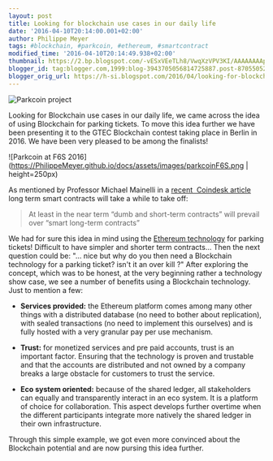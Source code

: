 ```yaml
---
layout: post
title: Looking for blockchain use cases in our daily life
date: '2016-04-10T20:14:00.001+02:00'
author: Philippe Meyer
tags: #blockchain, #parkcoin, #ethereum, #smartcontract 
modified_time: '2016-04-10T20:14:49.938+02:00'
thumbnail: https://2.bp.blogspot.com/-vESxVEeTLh8/VwqXzVPV3KI/AAAAAAAApNU/zaLLj4RkZWkhSDZStBVZHkglumyHOwU3Q/s72-c/AAEAAQAAAAAAAAfDAAAAJDIxMGY2MmNiLWY5MTItNGNiNi04ZWE0LTFkYjdhYTEyNDE2Mg.png
blogger_id: tag:blogger.com,1999:blog-3943705056814725887.post-8705505252107204133
blogger_orig_url: https://h-si.blogspot.com/2016/04/looking-for-blockchain-use-cases-in-our.html
---
```

![Parkcoin project](https://PhilippeMeyer.github.io/docs/assets/images/parkcoin.png)
  
  Looking for Blockchain use cases in our daily life, we came across the idea of using Blockchain for parking tickets. To move this idea further we have been presenting it to the GTEC Blockchain contest&nbsp;taking place in Berlin in 2016. We have been very pleased to be among the finalists!

![Parkcoin at F6S 2016](https://PhilippeMeyer.github.io/docs/assets/images/parkcoinF6S.png | height=250px)

As mentioned by Professor Michael Mainelli in a [recent&nbsp; Coindesk article](http://www.coindesk.com/smart-contracts-need-shrewder-people/?utm_source=CoinDesk+subscribers&amp;utm_campaign=d45766683a-EMAIL_RSS_CAMPAIGNT2&amp;utm_medium=email&amp;utm_term=0_74abb9e6ab-d45766683a-79127377) long term smart contracts will take a while to take off:
>At least in the near term “dumb and short-term contracts” will prevail over “smart long-term contracts”


We had for sure this idea in mind using the [Ethereum technology](http://www.ethereum.org) for parking tickets! Difficult to have simpler and shorter term contracts...
Then the next question could be: "... nice but why do you then need a Blockchain technology for a parking ticket? isn't it an over kill ?"
After exploring the concept, which was to be honest, at the very beginning rather a technology show case, we see a number of benefits using a Blockchain technology. Just to mention a few:

- **Services provided:** the Ethereum platform comes among many other things with a distributed database (no need to bother about replication), with sealed transactions (no need to implement this ourselves) and is fully hosted with a very granular pay per use mechanism.

- **Trust:** for monetized services and pre paid accounts, trust is an important factor. Ensuring that the technology is proven and trustable and that the accounts are distributed and not owned by a company breaks a large obstacle for customers to trust the service.

- **Eco system oriented:** because of the shared ledger, all stakeholders can equally and transparently interact&nbsp;in an&nbsp;eco system. It is a platform of choice for collaboration. This aspect develops further overtime when the different participants integrate more natively the shared ledger in their own infrastructure.

Through this simple example, we got even more convinced about the Blockchain potential and are now pursing this idea further.